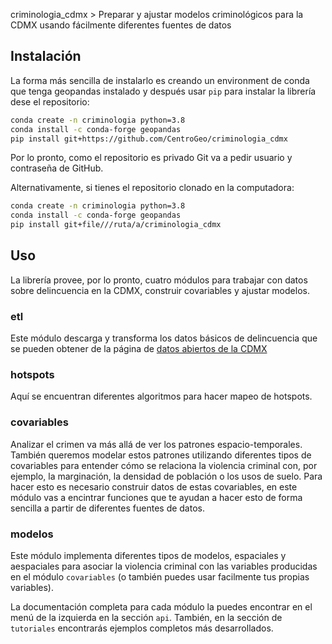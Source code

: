 
criminologia_cdmx \> Preparar y ajustar modelos criminológicos para la
CDMX usando fácilmente diferentes fuentes de datos

<!-- WARNING: THIS FILE WAS AUTOGENERATED! DO NOT EDIT! -->

## Instalación

La forma más sencilla de instalarlo es creando un environment de conda
que tenga geopandas instalado y después usar `pip` para instalar la
librería dese el repositorio:

``` bash
conda create -n criminologia python=3.8
conda install -c conda-forge geopandas
pip install git+https://github.com/CentroGeo/criminologia_cdmx
```

Por lo pronto, como el repositorio es privado Git va a pedir usuario y
contraseña de GitHub.

Alternativamente, si tienes el repositorio clonado en la computadora:

``` bash
conda create -n criminologia python=3.8
conda install -c conda-forge geopandas
pip install git+file///ruta/a/criminologia_cdmx
```

## Uso

La librería provee, por lo pronto, cuatro módulos para trabajar con
datos sobre delincuencia en la CDMX, construir covariables y ajustar
modelos.

### etl

Este módulo descarga y transforma los datos básicos de delincuencia que
se pueden obtener de la página de [datos abiertos de la
CDMX](https://datos.cdmx.gob.mx/)

### hotspots

Aquí se encuentran diferentes algoritmos para hacer mapeo de hotspots.

### covariables

Analizar el crimen va más allá de ver los patrones espacio-temporales.
También queremos modelar estos patrones utilizando diferentes tipos de
covariables para entender cómo se relaciona la violencia criminal con,
por ejemplo, la marginación, la densidad de población o los usos de
suelo. Para hacer esto es necesario construir datos de estas
covariables, en este módulo vas a encintrar funciones que te ayudan a
hacer esto de forma sencilla a partir de diferentes fuentes de datos.

### modelos

Este módulo implementa diferentes tipos de modelos, espaciales y
aespaciales para asociar la violencia criminal con las variables
producidas en el módulo `covariables` (o también puedes usar facilmente
tus propias variables).

La documentación completa para cada módulo la puedes encontrar en el
menú de la izquierda en la sección `api`. También, en la sección de
`tutoriales` encontrarás ejemplos completos más desarrollados.
